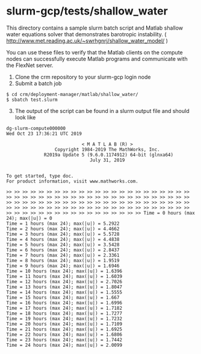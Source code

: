 # slurm-gcp/tests/shallow_water

This directory contains a sample slurm batch script and Matlab shallow water equations solver that demonstrates barotropic instability. ( http://www.met.reading.ac.uk/~swrhgnrj/shallow_water_model/ )

You can use these files to verify that the Matlab clients on the compute nodes can successfully execute
Matlab programs and communicate with the FlexNet server.

1. Clone the crm repository to your slurm-gcp login node
2. Submit a batch job
```
$ cd crm/deployment-manager/matlab/shallow_water/
$ sbatch test.slurm
```
3. The output of the script can be found in a slurm output file and should look like
```
dg-slurm-compute000000
Wed Oct 23 17:36:21 UTC 2019

                            < M A T L A B (R) >
                  Copyright 1984-2019 The MathWorks, Inc.
              R2019a Update 5 (9.6.0.1174912) 64-bit (glnxa64)
                               July 31, 2019

 
To get started, type doc.
For product information, visit www.mathworks.com.
 
>> >> >> >> >> >> >> >> >> >> >> >> >> >> >> >> >> >> >> >> >> >> >> >> >> >> >> >> >> >> >> >> >> >> >> >> >> >> >> >> >> >> >> >> >> >> >> >> >> >> >> >> >> >> >> >> >> >> >> >> >> >> >> >> >> >> >> >> >> >> >> >> >> >> >> >> >> >> >> >> >> >> >> >> >> >> >> >> >> >> >> >> >> >> >> >> >> >> >> >> >> >> >> >> >> >> >> >> >> Time = 0 hours (max 24); max(|u|) = 0
Time = 1 hours (max 24); max(|u|) = 5.2922
Time = 2 hours (max 24); max(|u|) = 4.4662
Time = 3 hours (max 24); max(|u|) = 5.5728
Time = 4 hours (max 24); max(|u|) = 4.4838
Time = 5 hours (max 24); max(|u|) = 3.5428
Time = 6 hours (max 24); max(|u|) = 2.8437
Time = 7 hours (max 24); max(|u|) = 2.3361
Time = 8 hours (max 24); max(|u|) = 1.9519
Time = 9 hours (max 24); max(|u|) = 1.6946
Time = 10 hours (max 24); max(|u|) = 1.6396
Time = 11 hours (max 24); max(|u|) = 1.6039
Time = 12 hours (max 24); max(|u|) = 2.7026
Time = 13 hours (max 24); max(|u|) = 1.8047
Time = 14 hours (max 24); max(|u|) = 1.5555
Time = 15 hours (max 24); max(|u|) = 1.667
Time = 16 hours (max 24); max(|u|) = 1.6996
Time = 17 hours (max 24); max(|u|) = 1.7182
Time = 18 hours (max 24); max(|u|) = 1.7277
Time = 19 hours (max 24); max(|u|) = 1.7232
Time = 20 hours (max 24); max(|u|) = 1.7109
Time = 21 hours (max 24); max(|u|) = 1.6925
Time = 22 hours (max 24); max(|u|) = 1.6806
Time = 23 hours (max 24); max(|u|) = 1.7442
Time = 24 hours (max 24); max(|u|) = 2.0099

```
